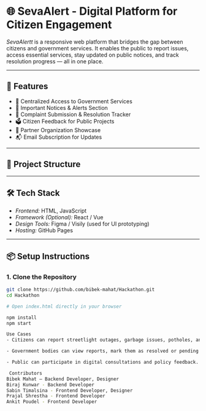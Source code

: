 # 🌐 SevaAlert - Digital Platform for Citizen Engagement

_SevaAlertt_ is a responsive web platform that bridges the gap between citizens and government services. It enables the public to report issues, access essential services, stay updated on public notices, and track resolution progress — all in one place.

---

## 🚀 Features

- 🧭 Centralized Access to Government Services
- 📢 Important Notices & Alerts Section
- 📝 Complaint Submission & Resolution Tracker
- 🗳️ Citizen Feedback for Public Projects
- 👥 Partner Organization Showcase
- 📬 Email Subscription for Updates

---

## 📂 Project Structure

---

## 🛠️ Tech Stack

- _Frontend:_ HTML, JavaScript
- _Framework (Optional):_ React / Vue
- _Design Tools:_ Figma / Visily (used for UI prototyping)
- _Hosting:_ GitHub Pages

---

## 📦 Setup Instructions

### 1. Clone the Repository

```bash
git clone https://github.com/bibek-mahat/Hackathon.git
cd Hackathon

# Open index.html directly in your browser

npm install
npm start

Use Cases
- Citizens can report streetlight outages, garbage issues, potholes, and more.

- Government bodies can view reports, mark them as resolved or pending.

- Public can participate in digital consultations and policy feedback.

 Contributors
Bibek Mahat – Backend Developer, Designer
Biraj Kunwar - Backend Developer
Sabin Timalsina - Frontend Developer, Designer
Prajal Shrestha - Frontend Developer
Ankit Poudel - Frontend Developer
```
